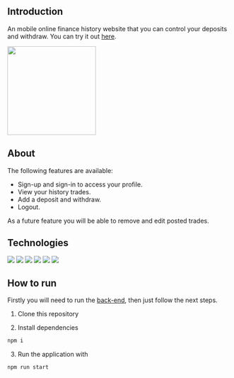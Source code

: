 ## Introduction

An mobile online finance history website that you can control your deposits and withdraw. You can try it out [here]( my-wallet-liart.vercel.app/ ).

<span>
  <img src="https://user-images.githubusercontent.com/93560377/154825525-528f6f2c-d8c2-48ce-b9a2-3d831c6c02cf.gif" width="200px"/>
<span/>

## About

The following features are available: 
  
* Sign-up and sign-in to access your profile.
* View your history trades.
* Add a deposit and withdraw.
* Logout.
  
As a future feature you will be able to remove and edit posted trades.

## Technologies

<img src="https://img.shields.io/badge/React-20232A?style=for-the-badge&logo=react&logoColor=61DAFB"/>
<img src="https://img.shields.io/badge/npm-CB3837?style=for-the-badge&logo=npm&logoColor=white"/>
<img src="https://img.shields.io/badge/Vercel-000000?style=for-the-badge&logo=vercel&logoColor=white"/>
<img src="https://img.shields.io/badge/React_Router-CA4245?style=for-the-badge&logo=react-router&logoColor=white"/>
<img src="https://img.shields.io/badge/axios%20-%2320232a.svg?&style=for-the-badge&color=informational"/>
<img src="https://img.shields.io/badge/styled--components-DB7093?style=for-the-badge&logo=styled-components&logoColor=white"/>

## How to run
Firstly you will need to run the [back-end](https://github.com/LeoSouzaNunes/my-wallet-api), then just follow the next steps.
  
1. Clone this repository
  
2. Install dependencies
```bash
npm i
```
3.  Run the application with
```bash
npm run start
```
